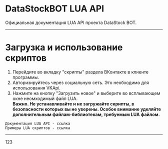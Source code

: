 # DataStockBOT LUA API
Официальная документация LUA API проекта DataStock BOT. 

---
# Загрузка и использование скриптов
1. Перейдите во вкладку "скрипты" раздела ВКонтакте в клиенте программы.
2. Авторизируйтесь через социальную сеть. Это необходимо для использования VKApi.
3. Нажмите на кнопку "Загрузить новое" и выберите во всплывающем окне неомходимый файл LUA.
<br>**Важно. Не устанавливайте и не загружайте скрипты, в безопасности которых вы не уверены. Особое внимание уделяйте дополнительным файлам-библиотекам, требуемым LUA файлом.**
```
Документация LUA API - ссылка
Примеры LUA скриптов - ссылка
```

---
123
